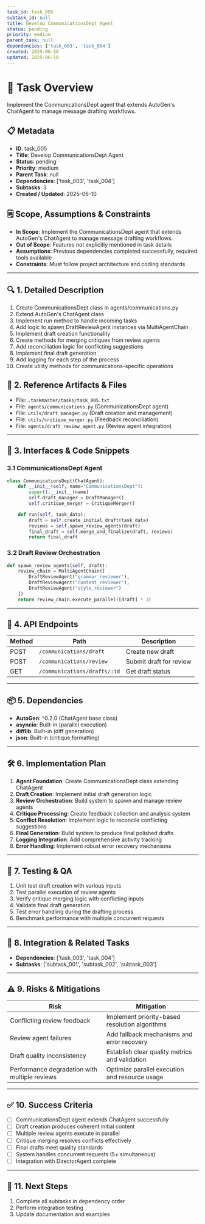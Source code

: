 ```yaml
---
task_id: task_005
subtask_id: null
title: Develop CommunicationsDept Agent
status: pending
priority: medium
parent_task: null
dependencies: ['task_003', 'task_004']
created: 2025-06-10
updated: 2025-06-10
---
```


# 🎯 Task Overview
Implement the CommunicationsDept agent that extends AutoGen's ChatAgent to manage message drafting workflows.

## 📋 Metadata
- **ID**: task_005
- **Title**: Develop CommunicationsDept Agent
- **Status**: pending
- **Priority**: medium
- **Parent Task**: null
- **Dependencies**: ['task_003', 'task_004']
- **Subtasks**: 3
- **Created / Updated**: 2025-06-10

## 🗒️ Scope, Assumptions & Constraints
- **In Scope**: Implement the CommunicationsDept agent that extends AutoGen's ChatAgent to manage message drafting workflows.
- **Out of Scope**: Features not explicitly mentioned in task details
- **Assumptions**: Previous dependencies completed successfully, required tools available
- **Constraints**: Must follow project architecture and coding standards

---

## 🔍 1. Detailed Description
1. Create CommunicationsDept class in agents/communications.py
2. Extend AutoGen's ChatAgent class
3. Implement run method to handle incoming tasks
4. Add logic to spawn DraftReviewAgent instances via MultiAgentChain
5. Implement draft creation functionality
6. Create methods for merging critiques from review agents
7. Add reconciliation logic for conflicting suggestions
8. Implement final draft generation
9. Add logging for each step of the process
10. Create utility methods for communications-specific operations

## 📁 2. Reference Artifacts & Files
- File: `.taskmaster/tasks/task_005.txt`
- File: `agents/communications.py` (CommunicationsDept agent)
- File: `utils/draft_manager.py` (Draft creation and management)
- File: `utils/critique_merger.py` (Feedback reconciliation)
- File: `agents/draft_review_agent.py` (Review agent integration)

---

## 🔧 3. Interfaces & Code Snippets
### 3.1 CommunicationsDept Agent
```python
class CommunicationsDept(ChatAgent):
    def __init__(self, name="CommunicationsDept"):
        super().__init__(name)
        self.draft_manager = DraftManager()
        self.critique_merger = CritiqueMerger()

    def run(self, task_data):
        draft = self.create_initial_draft(task_data)
        reviews = self.spawn_review_agents(draft)
        final_draft = self.merge_and_finalize(draft, reviews)
        return final_draft
```

### 3.2 Draft Review Orchestration
```python
def spawn_review_agents(self, draft):
    review_chain = MultiAgentChain([
        DraftReviewAgent("grammar_reviewer"),
        DraftReviewAgent("content_reviewer"),
        DraftReviewAgent("style_reviewer")
    ])
    return review_chain.execute_parallel([draft] * 3)
```

---

## 🔌 4. API Endpoints
| Method | Path | Description |
|--------|------|-------------|
| POST | `/communications/draft` | Create new draft |
| POST | `/communications/review` | Submit draft for review |
| GET | `/communications/drafts/:id` | Get draft status |

---

## 📦 5. Dependencies
- **AutoGen**: ^0.2.0 (ChatAgent base class)
- **asyncio**: Built-in (parallel execution)
- **difflib**: Built-in (diff generation)
- **json**: Built-in (critique formatting)

---

## 🛠️ 6. Implementation Plan
1. **Agent Foundation**: Create CommunicationsDept class extending ChatAgent
2. **Draft Creation**: Implement initial draft generation logic
3. **Review Orchestration**: Build system to spawn and manage review agents
4. **Critique Processing**: Create feedback collection and analysis system
5. **Conflict Resolution**: Implement logic to reconcile conflicting suggestions
6. **Final Generation**: Build system to produce final polished drafts
7. **Logging Integration**: Add comprehensive activity tracking
8. **Error Handling**: Implement robust error recovery mechanisms

---

## 🧪 7. Testing & QA
1. Unit test draft creation with various inputs
2. Test parallel execution of review agents
3. Verify critique merging logic with conflicting inputs
4. Validate final draft generation
5. Test error handling during the drafting process
6. Benchmark performance with multiple concurrent requests

---

## 🔗 8. Integration & Related Tasks
- **Dependencies**: ['task_003', 'task_004']
- **Subtasks**: ['subtask_001', 'subtask_002', 'subtask_003']

---

## ⚠️ 9. Risks & Mitigations
| Risk | Mitigation |
|------|------------|
| Conflicting review feedback | Implement priority-based resolution algorithms |
| Review agent failures | Add fallback mechanisms and error recovery |
| Draft quality inconsistency | Establish clear quality metrics and validation |
| Performance degradation with multiple reviews | Optimize parallel execution and resource usage |

---

## ✅ 10. Success Criteria
- [ ] CommunicationsDept agent extends ChatAgent successfully
- [ ] Draft creation produces coherent initial content
- [ ] Multiple review agents execute in parallel
- [ ] Critique merging resolves conflicts effectively
- [ ] Final drafts meet quality standards
- [ ] System handles concurrent requests (5+ simultaneous)
- [ ] Integration with DirectorAgent complete

---

## 🚀 11. Next Steps
1. Complete all subtasks in dependency order
2. Perform integration testing
3. Update documentation and examples
